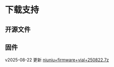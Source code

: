 # 下载支持

## 开源文件

## 固件

v2025-08-22 更新 
<a href="https://raw.githubusercontent.com/NiuNiuDriveCar/NiuNiuDriveCar.github.io/blob/main/public/niuniu%2Bfirmware%2Bvial%2B250822.7z">niuniu+firmware+vial+250822.7z</a>

